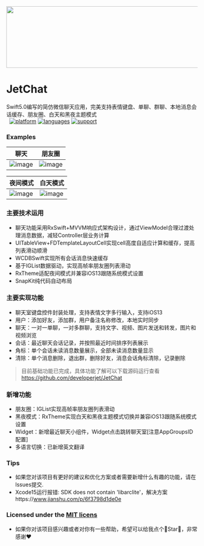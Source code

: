 <div align=center><img src="ScreenShot/JetChatSmall.png" width="914" height="162" /></div>

# JetChat
Swift5.0编写的简仿微信聊天应用，完美支持表情键盘、单聊、群聊、本地消息会话缓存、朋友圈、白天和黑夜主题模式<br>
 
[![platform](https://img.shields.io/badge/platform-iOS-blue.svg?style=plastic)](#)
[![languages](https://img.shields.io/badge/language-swift-blue.svg)](#) 
[![support](https://img.shields.io/badge/support-ios%208%2B-orange.svg)](#) 

 ### Examples
| 聊天 | 朋友圈 |
| -- | -- |
|![image](https://github.com/developerjet/JetChat/blob/master/ScreenShot/JetChat.gif)|![image](https://github.com/developerjet/JetChat/blob/master/ScreenShot/Moments.png)|

| 夜间模式 | 白天模式 |
| -- | -- |
|![image](https://github.com/developerjet/JetChat/blob/master/ScreenShot/DarkTheme.png)|![image](https://github.com/developerjet/JetChat/blob/master/ScreenShot/LightTheme.png)|

### 主要技术运用
- 聊天功能采用RxSwift+MVVM响应式架构设计，通过ViewModel合理过渡处理消息数据，减轻Controller层业务计算
- UITableView+FDTemplateLayoutCell实现cell高度自适应计算和缓存，提高列表滑动顺滑
- WCDBSwift实现所有会话消息快速缓存
- 基于IGList数据驱动，实现高帧率朋友圈列表滑动
- RxTheme适配夜间模式并兼容iOS13跟随系统模式设置
- SnapKit纯代码自动布局

### 主要实现功能
- 聊天室键盘控件封装处理，支持表情文字多行输入，支持iOS13
- 用户：添加好友，添加群，用户备注名称修改，本地实时同步
- 聊天：一对一单聊，一对多群聊，支持文字、视频、图片发送和转发，图片和视频浏览
- 会话：最近聊天会话记录，并按照最近时间排序列表展示
- 角标：单个会话未读消息数量展示，全部未读消息数量显示
- 清除：单个消息删除，退出群，删除好友，消息会话角标清除，记录删除

> 目前基础功能已完成，具体功能了解可以下载源码运行查看 https://github.com/developerjet/JetChat

### 新增功能
- 朋友圈：IGList实现高帧率朋友圈列表滑动
- 黑夜模式：RxTheme实现白天和黑夜主题模式切换并兼容iOS13跟随系统模式设置
- Widget：新增最近聊天小组件，Widget点击跳转聊天室[注意AppGroupsID配置]
- 多语言切换：已新增英文翻译 

### Tips
- 如果您对该项目有更好的建议和优化方案或者需要新增什么有趣的功能，请在lssues提交.
- Xcode15运行报错: SDK does not contain 'libarclite'，解决方案https://www.jianshu.com/p/6f3798d1de0e

### Licensed under the [MIT licens](https://github.com/developerjet/JetChat/blob/master/LICENSE)
- 如果你对该项目感兴趣或者对你有一些帮助，希望可以给我点个🌟Star🌟，非常感谢❤️<br>
